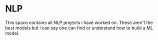 # NLP
This space contains all NLP projects i have worked on. These aren't the best models but i can say one can find or understand how to build a ML model.
